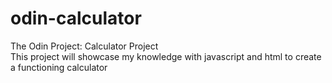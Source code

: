 # odin-calculator
The Odin Project: Calculator Project <br />
This project will showcase my knowledge with javascript and html to create a functioning calculator
